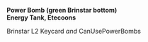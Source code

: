 ﻿**Power Bomb (green Brinstar bottom)**  
**Energy Tank, Etecoons**

Brinstar L2 Keycard *and* CanUsePowerBombs

